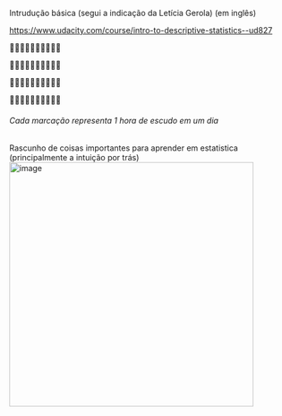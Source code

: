 Intrudução básica (segui a indicação da Letícia Gerola) (em inglês)

https://www.udacity.com/course/intro-to-descriptive-statistics--ud827

:black_square_button::black_square_button::black_square_button::black_square_button::black_square_button::black_square_button::black_square_button::black_square_button::black_square_button::black_square_button:

:black_square_button::black_square_button::black_square_button::black_square_button::black_square_button::black_square_button::black_square_button::black_square_button::black_square_button::black_square_button:

:black_square_button::black_square_button::black_square_button::black_square_button::black_square_button::black_square_button::black_square_button::black_square_button::black_square_button::black_square_button:

:black_square_button::black_square_button::black_square_button::black_square_button::black_square_button::black_square_button::black_square_button::black_square_button::black_square_button::black_square_button:

###### Cada marcação representa 1 hora de escudo em um dia

Rascunho de coisas importantes para aprender em estatistica (principalmente a intuição por trás)
<img width="436" alt="image" src="https://github.com/user-attachments/assets/f809dc7a-a80c-402c-b5b0-8d882294f4fb">

